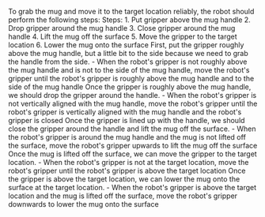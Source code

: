 To grab the mug and move it to the target location reliably, the robot should perform the following steps:
    Steps:  1. Put gripper above the mug handle  2. Drop gripper around the mug handle  3. Close gripper around the mug handle  4. Lift the mug off the surface  5. Move the gripper to the target location  6. Lower the mug onto the surface
    First, put the gripper roughly above the mug handle, but a little bit to the side because we need to grab the handle from the side.
    - When the robot's gripper is not roughly above the mug handle and is not to the side of the mug handle, move the robot's gripper until the robot's gripper is roughly above the mug handle and to the side of the mug handle
    Once the gripper is roughly above the mug handle, we should drop the gripper around the handle.
    - When the robot's gripper is not vertically aligned with the mug handle, move the robot's gripper until the robot's gripper is vertically aligned with the mug handle and the robot's gripper is closed
    Once the gripper is lined up with the handle, we should close the gripper around the handle and lift the mug off the surface.
    - When the robot's gripper is around the mug handle and the mug is not lifted off the surface, move the robot's gripper upwards to lift the mug off the surface
    Once the mug is lifted off the surface, we can move the gripper to the target location.
    - When the robot's gripper is not at the target location, move the robot's gripper until the robot's gripper is above the target location
    Once the gripper is above the target location, we can lower the mug onto the surface at the target location.
    - When the robot's gripper is above the target location and the mug is lifted off the surface, move the robot's gripper downwards to lower the mug onto the surface